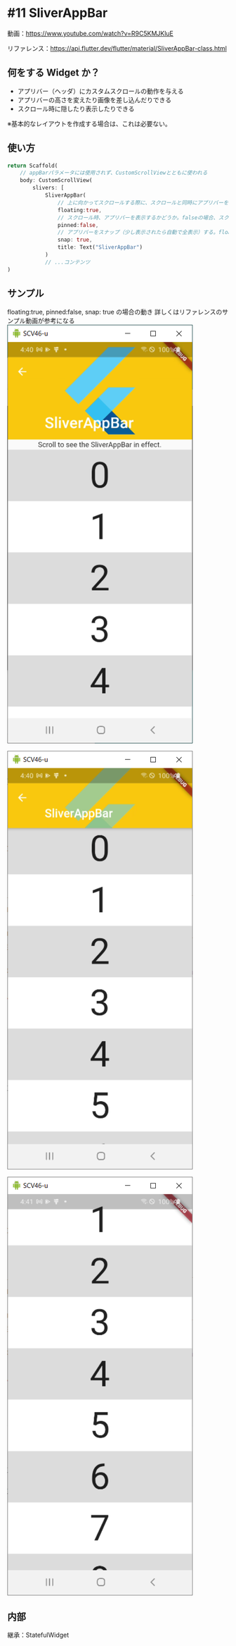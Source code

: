 # #11 SliverAppBar

動画：https://www.youtube.com/watch?v=R9C5KMJKluE

リファレンス：https://api.flutter.dev/flutter/material/SliverAppBar-class.html

## 何をする Widget か？

- アプリバー（ヘッダ）にカスタムスクロールの動作を与える
- アプリバーの高さを変えたり画像を差し込んだりできる
- スクロール時に隠したり表示したりできる

※基本的なレイアウトを作成する場合は、これは必要ない。

## 使い方

```dart
return Scaffold(
    // appBarパラメータには使用されず、CustomScrollViewとともに使われる
    body: CustomScrollView(
        slivers: [
            SliverAppBar(
                // 上に向かってスクロールする際に、スクロールと同時にアプリバーを表示するかどうか。falseにするとアプリバーの位置まで到達しないとアプリバーは表示されない
                floating:true,
                // スクロール時、アプリバーを表示するかどうか。falseの場合、スクロールしたときにアプリバーは非表示になる。trueの場合は、タイトルだけのアプリバーが残る。
                pinned:false,
                // アプリバーをスナップ（少し表示されたら自動で全表示）する。floatingをtrueにする必要がある。
                snap: true,
                title: Text("SliverAppBar")
            )
            // ...コンテンツ
)
```

## サンプル

floating:true, pinned:false, snap: true の場合の動き
詳しくはリファレンスのサンプル動画が参考になる
![image-20210725164018074](img/%2311_SliverAppBar/image-20210725164018074.png)

![image-20210725164056382](img/%2311_SliverAppBar/image-20210725164056382.png)

![image-20210725164114344](img/%2311_SliverAppBar/image-20210725164114344.png)

## 内部

継承：StatefulWidget
